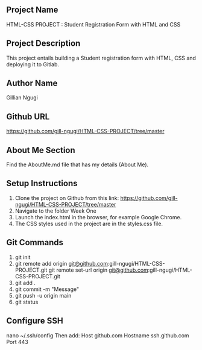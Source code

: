 Project Name
----------------
HTML-CSS PROJECT : Student Registration Form with HTML and CSS

Project Description
----------------------
This project entails building a Student registration form with HTML, CSS and deploying it to Gitlab.

Author Name
----------------
Gillian Ngugi

Github URL
--------------
https://github.com/gill-ngugi/HTML-CSS-PROJECT/tree/master

About Me Section
---------------------
Find the AboutMe.md file that has my details (About Me).

Setup Instructions
----------------------
1. Clone the project on Github from this link: https://github.com/gill-ngugi/HTML-CSS-PROJECT/tree/master
2. Navigate to the folder Week One
3. Launch the index.html in the browser, for example Google Chrome.
4. The CSS styles used in the project are in the styles.css file.

Git Commands
-------------
1. git init
2. git remote add origin git@github.com:gill-ngugi/HTML-CSS-PROJECT.git 
        git remote set-url origin git@github.com:gill-ngugi/HTML-CSS-PROJECT.git 
3. git add .
4. git commit -m "Message"
5. git push -u origin main 
6. git status


Configure SSH
-----------------
 nano ~/.ssh/config
    Then add: 
    Host github.com
    Hostname ssh.github.com
    Port 443


